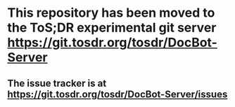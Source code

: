 # This repository has been moved to the ToS;DR experimental git server https://git.tosdr.org/tosdr/DocBot-Server
## The issue tracker is at https://git.tosdr.org/tosdr/DocBot-Server/issues
